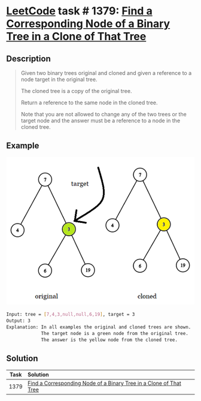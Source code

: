 # [LeetCode][leetcode] task # 1379: [Find a Corresponding Node of a Binary Tree in a Clone of That Tree][task]

Description
-----------

> Given two binary trees original and cloned
> and given a reference to a node target in the original tree.
>
> The cloned tree is a copy of the original tree.
>
> Return a reference to the same node in the cloned tree.
>
> Note that you are not allowed to change any of the two trees
> or the target node and the answer must be a reference to a node in the cloned tree.

 Example
-------

![node.png](image/node.png)

```sh
Input: tree = [7,4,3,null,null,6,19], target = 3
Output: 3
Explanation: In all examples the original and cloned trees are shown.
             The target node is a green node from the original tree.
             The answer is the yellow node from the cloned tree.
```

Solution
--------

| Task | Solution                                                                       |
|:----:|:-------------------------------------------------------------------------------|
| 1379 | [Find a Corresponding Node of a Binary Tree in a Clone of That Tree][solution] |


[leetcode]: <http://leetcode.com/>
[task]: <https://leetcode.com/problems/find-a-corresponding-node-of-a-binary-tree-in-a-clone-of-that-tree/>
[solution]: <https://github.com/wellaxis/praxis-leetcode/blob/main/src/main/java/com/witalis/praxis/leetcode/task/h14/p1379/option/Practice.java>
